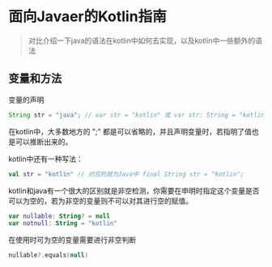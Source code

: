 # 面向Javaer的Kotlin指南

> 对比介绍一下java的语法在kotlin中如何去实现，以及kotlin中一些额外的语法

## 变量和方法

变量的声明

```java
String str = "java"; // var str = "kotlin" 或 var str: String = "kotlin"
```

在kotlin中，大多数地方的 ";" 都是可以省略的，并且声明变量时，若指明了值也是可以推断出来的。

kotlin中还有一种写法：

```kotlin
val str = "kotlin" // 对应的就为Java中 final String str = "kotlin";
```

kotlin和java有一个很大的区别就是非空检测，你需要在申明时指定这个变量是否可以为空的，若为非空的变量则不可以对其进行空的赋值。

```kotlin
var nullable: String? = null
var notnull: String = "kotlin"
```

在使用时可为空的变量需要进行非空判断

```kotlin
nullable?.equals(null)
```

